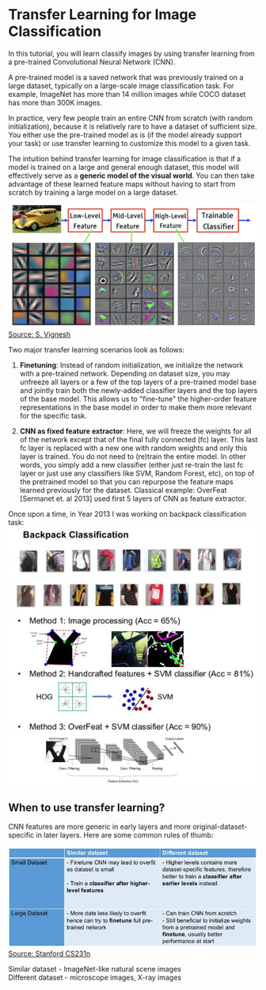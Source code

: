 # Transfer Learning for Image Classification

In this tutorial, you will learn classify images by using transfer learning from a pre-trained Convolutional Neural Network (CNN).

A pre-trained model is a saved network that was previously trained on a large dataset, typically on a large-scale image classification task. For example, ImageNet has more than 14 million images while COCO dataset has more than 300K images.

In practice, very few people train an entire CNN from scratch (with random initialization), because it is relatively rare to have a dataset of sufficient size. You either use the pre-trained model as is (if the model already support your task) or use transfer learning to customize this model to a given task.

The intuition behind transfer learning for image classification is that if a model is trained on a large and general enough dataset, this model will effectively serve as a **generic model of the visual world**. You can then take advantage of these learned feature maps without having to start from scratch by training a large model on a large dataset.

![Alt text](md_images/cnn_featuremaps.png?raw=true "cnn_featuremaps")<br/>
[Source: S. Vignesh](https://medium.com/analytics-vidhya/the-world-through-the-eyes-of-cnn-5a52c034dbeb)

Two major transfer learning scenarios look as follows:

1. **Finetuning**: Instead of random initialization, we initialize the network with a pre-trained network. Depending on dataset size, you may unfreeze all layers or a few of the top layers of a pre-trained model base and jointly train both the newly-added classifier layers and the top layers of the base model. This allows us to "fine-tune" the higher-order feature representations in the base model in order to make them more relevant for the specific task.

2. **CNN as fixed feature extractor**: Here, we will freeze the weights for all of the network except that of the final fully connected (fc) layer. This last fc layer is replaced with a new one with random weights and only this layer is trained. You do not need to (re)train the entire model. In other words, you simply add a new classifier (either just re-train the last fc layer or just use any classifiers like SVM, Random Forest, etc), on top of the pretrained model so that you can repurpose the feature maps learned previously for the dataset. Classical example: OverFeat [Sermanet et. al 2013] used first 5 layers of CNN as feature extractor.

Once upon a time, in Year 2013 I was working on backpack classification task:
![Alt text](md_images/backpack_classification.jpg?raw=true "backpack_classifcation")


## When to use transfer learning?
CNN features are more generic in early layers and more original-dataset-specific in later layers. Here are some common rules of thumb:

![Alt text](md_images/when_to_use_TL.jpg?raw=true "whentouseTL")<br/>
[Source: Stanford CS231n](https://cs231n.github.io/)<br/>

Similar dataset - ImageNet-like natural scene images<br/>
Different dataset - microscope images, X-ray images
